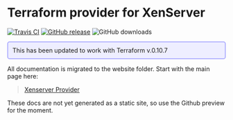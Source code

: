 # Terraform provider for XenServer

[![Travis CI](https://img.shields.io/travis/ringods/terraform-provider-xenserver/master.svg)](https://travis-ci.org/ringods/terraform-provider-xenserver)
[![GitHub release](https://img.shields.io/github/release/ringods/terraform-provider-xenserver.svg)](https://github.com/ringods/terraform-provider-xenserver/releases)
![GitHub downloads](https://img.shields.io/github/downloads/ringods/terraform-provider-xenserver/total.svg)

<div style="border: 2px solid #AAF; padding:10px; border-radius:5px; background-color: #EEF ">
This has been updated to work with Terraform v.0.10.7
</div>

All documentation is migrated to the website folder. Start with the main page here:

> [Xenserver Provider](website/docs/index.html.markdown)

These docs are not yet generated as a static site, so use the Github preview for the moment.
